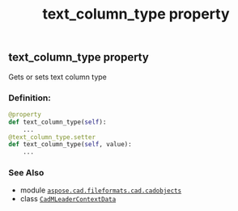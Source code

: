 ﻿---
title: text_column_type property
second_title: Aspose.CAD for Python via .NET API References
description: 
type: docs
weight: 750
url: /python-net/aspose.cad.fileformats.cad.cadobjects/cadmleadercontextdata/text_column_type/
is_root: false
---

## text_column_type property


Gets or sets text column type
### Definition:
```python
@property
def text_column_type(self):
    ...
@text_column_type.setter
def text_column_type(self, value):
    ...
```

### See Also
* module [`aspose.cad.fileformats.cad.cadobjects`](../../)
* class [`CadMLeaderContextData`](/cad/python-net/aspose.cad.fileformats.cad.cadobjects/cadmleadercontextdata)
